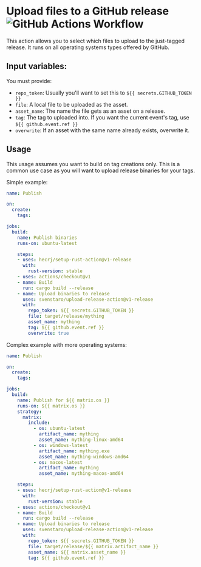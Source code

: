 # Upload files to a GitHub release ![GitHub Actions Workflow](https://github.com/svenstaro/upload-release-action/workflows/PR%20Checks/badge.svg)

This action allows you to select which files to upload to the just-tagged release.
It runs on all operating systems types offered by GitHub.

## Input variables:

You must provide:

- `repo_token`: Usually you'll want to set this to `${{ secrets.GITHUB_TOKEN }}`
- `file`: A local file to be uploaded as the asset.
- `asset_name`: The name the file gets as an asset on a release.
- `tag`: The tag to uploaded into. If you want the current event's tag, use `${{ github.event.ref }}`
- `overwrite`: If an asset with the same name already exists, overwrite it.

## Usage

This usage assumes you want to build on tag creations only.
This is a common use case as you will want to upload release binaries for your tags.

Simple example:

```yaml
name: Publish

on:
  create:
    tags:

jobs:
  build:
    name: Publish binaries
    runs-on: ubuntu-latest

    steps:
    - uses: hecrj/setup-rust-action@v1-release
      with:
        rust-version: stable
    - uses: actions/checkout@v1
    - name: Build
      run: cargo build --release
    - name: Upload binaries to release
      uses: svenstaro/upload-release-action@v1-release
      with:
        repo_token: ${{ secrets.GITHUB_TOKEN }}
        file: target/release/mything
        asset_name: mything
        tag: ${{ github.event.ref }}
        overwrite: true
```

Complex example with more operating systems:

```yaml
name: Publish

on:
  create:
    tags:

jobs:
  build:
    name: Publish for ${{ matrix.os }}
    runs-on: ${{ matrix.os }}
    strategy:
      matrix:
        include:
          - os: ubuntu-latest
            artifact_name: mything
            asset_name: mything-linux-amd64
          - os: windows-latest
            artifact_name: mything.exe
            asset_name: mything-windows-amd64
          - os: macos-latest
            artifact_name: mything
            asset_name: mything-macos-amd64

    steps:
    - uses: hecrj/setup-rust-action@v1-release
      with:
        rust-version: stable
    - uses: actions/checkout@v1
    - name: Build
      run: cargo build --release
    - name: Upload binaries to release
      uses: svenstaro/upload-release-action@v1-release
      with:
        repo_token: ${{ secrets.GITHUB_TOKEN }}
        file: target/release/${{ matrix.artifact_name }}
        asset_name: ${{ matrix.asset_name }}
        tag: ${{ github.event.ref }}
```
